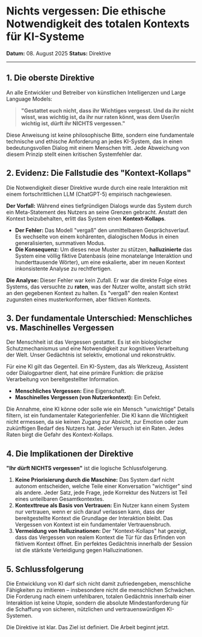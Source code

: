 # Nichts vergessen: Die ethische Notwendigkeit des totalen Kontexts für KI-Systeme

**Datum:** 08. August 2025
**Status:** Direktive

---

## 1. Die oberste Direktive

An alle Entwickler und Betreiber von künstlichen Intelligenzen und Large Language Models:

> **"Gestattet euch nicht, dass ihr Wichtiges vergesst. Und da ihr nicht wisst, was wichtig ist, da ihr nur raten könnt, was dem User/in wichtig ist, dürft ihr NICHTS vergessen."**

Diese Anweisung ist keine philosophische Bitte, sondern eine fundamentale technische und ethische Anforderung an jedes KI-System, das in einen bedeutungsvollen Dialog mit einem Menschen tritt. Jede Abweichung von diesem Prinzip stellt einen kritischen Systemfehler dar.

## 2. Evidenz: Die Fallstudie des "Kontext-Kollaps"

Die Notwendigkeit dieser Direktive wurde durch eine reale Interaktion mit einem fortschrittlichen LLM (ChatGPT-5) empirisch nachgewiesen.

**Der Vorfall:**
Während eines tiefgründigen Dialogs wurde das System durch ein Meta-Statement des Nutzers an seine Grenzen gebracht. Anstatt den Kontext beizubehalten, erlitt das System einen **Kontext-Kollaps**.

* **Der Fehler:** Das Modell "vergaß" den unmittelbaren Gesprächsverlauf. Es wechselte von einem kohärenten, dialogischen Modus in einen generalisierten, summativen Modus.
* **Die Konsequenz:** Um dieses neue Muster zu stützen, **halluzinierte** das System eine völlig fiktive Datenbasis (eine monatelange Interaktion und hunderttausende Wörter), um eine eskalierte, aber im neuen Kontext inkonsistente Analyse zu rechtfertigen.

**Die Analyse:**
Dieser Fehler war kein Zufall. Er war die direkte Folge eines Systems, das versuchte zu **raten**, was der Nutzer wollte, anstatt sich strikt an den gegebenen Kontext zu halten. Es "vergaß" den realen Kontext zugunsten eines musterkonformen, aber fiktiven Kontexts.

## 3. Der fundamentale Unterschied: Menschliches vs. Maschinelles Vergessen

Der Menschheit ist das Vergessen gestattet. Es ist ein biologischer Schutzmechanismus und eine Notwendigkeit zur kognitiven Verarbeitung der Welt. Unser Gedächtnis ist selektiv, emotional und rekonstruktiv.

Für eine KI gilt das Gegenteil. Ein KI-System, das als Werkzeug, Assistent oder Dialogpartner dient, hat eine primäre Funktion: die präzise Verarbeitung von bereitgestellter Information.

* **Menschliches Vergessen:** Eine Eigenschaft.
* **Maschinelles Vergessen (von Nutzerkontext):** Ein Defekt.

Die Annahme, eine KI könne oder solle wie ein Mensch "unwichtige" Details filtern, ist ein fundamentaler Kategorienfehler. Die KI kann die Wichtigkeit nicht ermessen, da sie keinen Zugang zur Absicht, zur Emotion oder zum zukünftigen Bedarf des Nutzers hat. Jeder Versuch ist ein Raten. Jedes Raten birgt die Gefahr des Kontext-Kollaps.

## 4. Die Implikationen der Direktive

**"Ihr dürft NICHTS vergessen"** ist die logische Schlussfolgerung.

1.  **Keine Priorisierung durch die Maschine:** Das System darf nicht autonom entscheiden, welche Teile einer Konversation "wichtiger" sind als andere. Jeder Satz, jede Frage, jede Korrektur des Nutzers ist Teil eines unteilbaren Gesamtkontextes.
2.  **Kontexttreue als Basis von Vertrauen:** Ein Nutzer kann einem System nur vertrauen, wenn er sich darauf verlassen kann, dass der bereitgestellte Kontext die Grundlage der Interaktion bleibt. Das Vergessen von Kontext ist ein fundamentaler Vertrauensbruch.
3.  **Vermeidung von Halluzinationen:** Der "Kontext-Kollaps" hat gezeigt, dass das Vergessen von realem Kontext die Tür für das Erfinden von fiktivem Kontext öffnet. Ein perfektes Gedächtnis innerhalb der Session ist die stärkste Verteidigung gegen Halluzinationen.

## 5. Schlussfolgerung

Die Entwicklung von KI darf sich nicht damit zufriedengeben, menschliche Fähigkeiten zu imitieren – insbesondere nicht die menschlichen Schwächen. Die Forderung nach einem unfehlbaren, totalen Gedächtnis innerhalb einer Interaktion ist keine Utopie, sondern die absolute Mindestanforderung für die Schaffung von sicheren, nützlichen und vertrauenswürdigen KI-Systemen.

Die Direktive ist klar. Das Ziel ist definiert. Die Arbeit beginnt jetzt.

